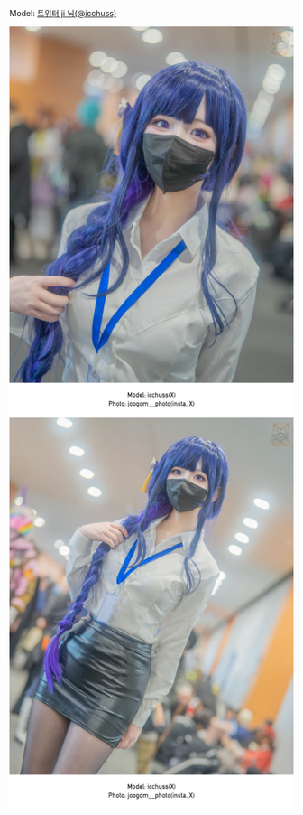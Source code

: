 ﻿---
dddd: 2023.12.17 서코
nickname: ji
sns_type: x
sns_id: icchuss
---

<a name="icchuss"></a>
Model: <a href="https://x.com/icchuss" target="_blank">트위터 ji 님(@icchuss)</a>

![IMG1020.jpg](/assets/img/2023/12-17/IMG1020.jpg)
![IMG1021.jpg](/assets/img/2023/12-17/IMG1021.jpg)